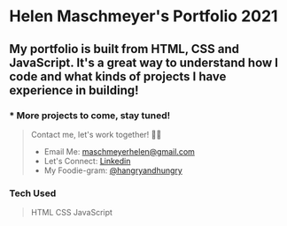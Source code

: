 # Helen Maschmeyer's Portfolio 2021

## My portfolio is built from HTML, CSS and JavaScript. It's a great way to understand how I code and what kinds of projects I have experience in building! 

### * More projects to come, stay tuned!

> Contact me, let's work together! :genie_woman:
> * Email Me: maschmeyerhelen@gmail.com
> * Let's Connect: [Linkedin](https://www.linkedin.com/in/helen-maschmeyer-7275088a/)
> * My Foodie-gram: [@hangryandhungry](https://www.instagram.com/hangryandhungry/)

### Tech Used
> HTML
> CSS
> JavaScript